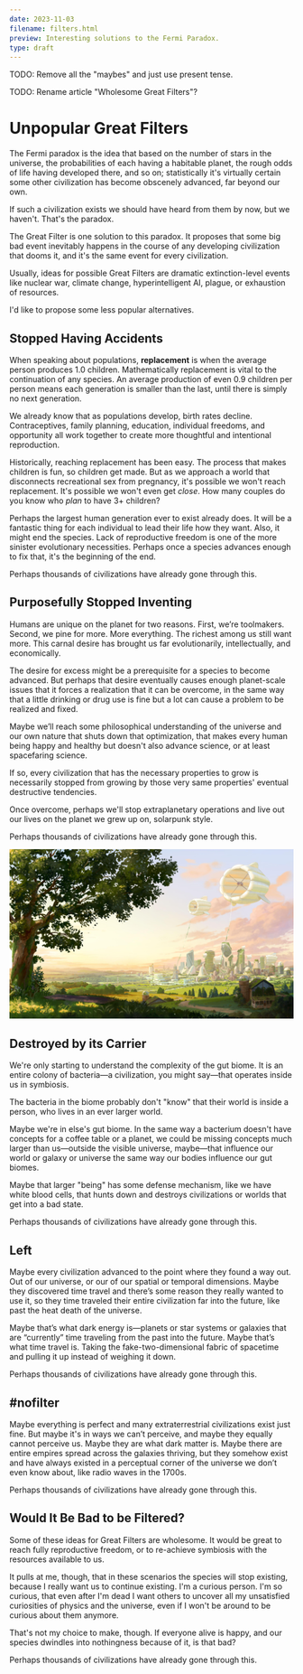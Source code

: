 ```yaml
---
date: 2023-11-03
filename: filters.html
preview: Interesting solutions to the Fermi Paradox.
type: draft
---
```


TODO: Remove all the "maybes" and just use present tense.

TODO: Rename article "Wholesome Great Filters"?

# Unpopular Great Filters

The Fermi paradox is the idea that based on the number of stars in the universe,
the probabilities of each having a habitable planet,
the rough odds of life having developed there, and so on;
statistically it's virtually certain some other civilization has become obscenely advanced,
far beyond our own.

If such a civilization exists we should have heard from them by now, but we haven't.
That's the paradox.

The Great Filter is one solution to this paradox.
It proposes that some big bad event inevitably happens in the course of any developing civilization that dooms it,
and it's the same event for every civilization.

Usually, ideas for possible Great Filters are dramatic extinction-level events like
nuclear war, climate change, hyperintelligent AI, plague, or exhaustion of resources.

I'd like to propose some less popular alternatives.

## Stopped Having Accidents

When speaking about populations, **replacement** is when the average person produces 1.0 children.
Mathematically replacement is vital to the continuation of any species.
An average production of even 0.9 children per person means each generation is smaller than the last,
until there is simply no next generation.

We already know that as populations develop, birth rates decline.
Contraceptives, family planning, education, individual freedoms, and opportunity
all work together to create more thoughtful and intentional reproduction.

Historically, reaching replacement has been easy.
The process that makes children is fun, so children get made.
But as we approach a world that disconnects recreational sex from pregnancy,
it's possible we won't reach replacement.
It's possible we won't even get _close_.
How many couples do you know who _plan_ to have 3+ children?

Perhaps the largest human generation ever to exist already does.
It will be a fantastic thing for each individual to lead their life how they want.
Also, it might end the species.
Lack of reproductive freedom is one of the more sinister evolutionary necessities.
Perhaps once a species advances enough to fix that, it's the beginning of the end.

Perhaps thousands of civilizations have already gone through this.

## Purposefully Stopped Inventing

Humans are unique on the planet for two reasons.
First, we’re toolmakers.
Second, we pine for more.
More everything.
The richest among us still want more.
This carnal desire has brought us far evolutionarily, intellectually, and economically.

The desire for excess might be a prerequisite for a species to become advanced.
But perhaps that desire eventually causes enough planet-scale issues that it forces a realization that it can be overcome,
in the same way that a little drinking or drug use is fine but a lot can cause a problem to be realized and fixed.

Maybe we’ll reach some philosophical understanding of the universe and our own nature that shuts down that optimization,
that makes every human being happy and healthy but doesn't also advance science,
or at least spacefaring science.

If so, every civilization that has the necessary properties to grow
is necessarily stopped from growing by those very same properties' eventual destructive tendencies.

Once overcome, perhaps we'll stop extraplanetary operations and live out our lives on the planet we grew up on,
solarpunk style.

Perhaps thousands of civilizations have already gone through this.

![An illustration of a solarpunk landscape, heavy with greenery and windmills.](/img/solarpunk.jpg)


## Destroyed by its Carrier

We're only starting to understand the complexity of the gut biome.
It is an entire colony of bacteria—a civilization, you might say—that operates inside us in symbiosis.

The bacteria in the biome probably don't "know" that their world is inside a person,
who lives in an ever larger world.

Maybe we're in else's gut biome.
In the same way a bacterium doesn't have concepts for a coffee table or a planet,
we could be missing concepts much larger than us—outside the visible universe, maybe—that
influence our world or galaxy or universe the same way our bodies influence our gut biomes.

Maybe that larger "being" has some defense mechanism,
like we have white blood cells,
that hunts down and destroys civilizations or worlds that get into a bad state.

Perhaps thousands of civilizations have already gone through this.

## Left

Maybe every civilization advanced to the point where they found a way out.
Out of our universe, or our of our spatial or temporal dimensions.
Maybe they discovered time travel and there’s some reason they really wanted to use it, so they time traveled their entire civilization far into the future, like past the heat death of the universe.

Maybe that’s what dark energy is—planets or star systems or galaxies that are “currently” time traveling from the past into the future.
Maybe that’s what time travel is.
Taking the fake-two-dimensional fabric of spacetime and pulling it up instead of weighing it down.

Perhaps thousands of civilizations have already gone through this.


## #nofilter

Maybe everything is perfect and many extraterrestrial civilizations exist just fine.
But maybe it's in ways we can’t perceive, and maybe they equally cannot perceive us.
Maybe they are what dark matter is.
Maybe there are entire empires spread across the galaxies thriving, but they somehow exist and have always existed in a perceptual corner of the universe we don’t even know about, like radio waves in the 1700s.

Perhaps thousands of civilizations have already gone through this.


## Would It Be Bad to be Filtered?

Some of these ideas for Great Filters are wholesome.
It would be great to reach fully reproductive freedom,
or to re-achieve symbiosis with the resources available to us.

It pulls at me, though, that in these scenarios the species will stop existing,
because I really want us to continue existing.
I'm a curious person.
I'm so curious, that even after I'm dead I want others to uncover all my unsatisfied curiosities of physics and the universe,
even if I won't be around to be curious about them anymore.

That's not my choice to make, though.
If everyone alive is happy,
and our species dwindles into nothingness because of it,
is that bad?

Perhaps thousands of civilizations have already gone through this.
